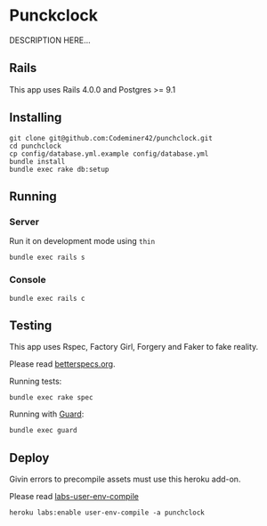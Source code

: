 Punckclock
=========

DESCRIPTION HERE...

## Rails

This app uses Rails 4.0.0 and Postgres >= 9.1

## Installing

```console
git clone git@github.com:Codeminer42/punchclock.git
cd punchclock
cp config/database.yml.example config/database.yml
bundle install
bundle exec rake db:setup
```

## Running

### Server

Run it on development mode using `thin`

```console
bundle exec rails s
```

### Console

```console
bundle exec rails c
```

## Testing

This app uses Rspec, Factory Girl, Forgery and Faker to fake reality.

Please read [betterspecs.org](http://betterspecs.org/).

Running tests:

```console
bundle exec rake spec
```


Running with [Guard](https://github.com/guard/guard-rspec):

```console
bundle exec guard
```

## Deploy

Givin errors to precompile assets must use this heroku add-on.

Please read [labs-user-env-compile](https://devcenter.heroku.com/articles/labs-user-env-compile)

```console
heroku labs:enable user-env-compile -a punchclock
```